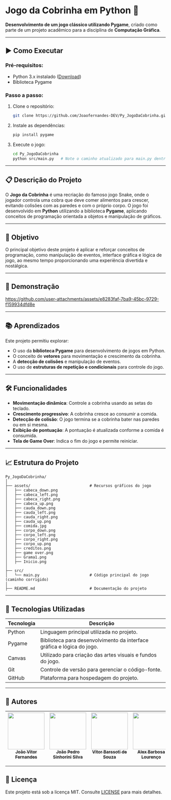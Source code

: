 # Jogo da Cobrinha em Python 🐍

**Desenvolvimento de um jogo clássico utilizando Pygame**, criado como parte de um projeto acadêmico para a disciplina de **Computação Gráfica**.  

---

## ▶️ Como Executar  
### Pré-requisitos:  
- Python 3.x instalado ([Download](https://www.python.org/downloads/))  
- Biblioteca Pygame  

### Passo a passo:  
1. Clone o repositório:  
   ```bash
   git clone https://github.com/Joaofernandes-DEV/Py_JogoDaCobrinha.git
   ```
2. Instale as dependências:  
   ```bash
   pip install pygame
   ```
3. Execute o jogo:  
   ```bash
   cd Py_JogoDaCobrinha
   python src/main.py   # Note o caminho atualizado para main.py dentro da pasta src
   ```

---

## 📋 Descrição do Projeto  
O **Jogo da Cobrinha** é uma recriação do famoso jogo Snake, onde o jogador controla uma cobra que deve comer alimentos para crescer, evitando colisões com as paredes e com o próprio corpo. O jogo foi desenvolvido em **Python** utilizando a biblioteca **Pygame**, aplicando conceitos de programação orientada a objetos e manipulação de gráficos.  

---

## 🎯 Objetivo  
O principal objetivo deste projeto é aplicar e reforçar conceitos de programação, como manipulação de eventos, interface gráfica e lógica de jogo, ao mesmo tempo proporcionando uma experiência divertida e nostálgica.  

---

## 🎥 Demonstração  

https://github.com/user-attachments/assets/e8283faf-7ba9-45bc-9729-f159934dfd8e

---

## 📚 Aprendizados  
Este projeto permitiu explorar:  
- O uso da **biblioteca Pygame** para desenvolvimento de jogos em Python.  
- O conceito de **vetores** para movimentação e crescimento da cobrinha.  
- A **detecção de colisões** e manipulação de eventos.  
- O uso de **estruturas de repetição e condicionais** para controle do jogo.  

---

## 🛠️ Funcionalidades  
- **Movimentação dinâmica**: Controle a cobrinha usando as setas do teclado.  
- **Crescimento progressivo**: A cobrinha cresce ao consumir a comida.  
- **Detecção de colisão**: O jogo termina se a cobrinha bater nas paredes ou em si mesma.  
- **Exibição de pontuação**: A pontuação é atualizada conforme a comida é consumida.  
- **Tela de Game Over**: Indica o fim do jogo e permite reiniciar.  

---

## 📈 Estrutura do Projeto  
```plaintext
Py_JogoDaCobrinha/
│
├── assets/                          # Recursos gráficos do jogo
│   ├── cabeca_down.png
│   ├── cabeca_left.png
│   ├── cabeca_right.png
│   ├── cabeca_up.png
│   ├── cauda_down.png
│   ├── cauda_left.png
│   ├── cauda_right.png
│   ├── cauda_up.png
│   ├── comida.jpg
│   ├── corpo_down.png
│   ├── corpo_left.png
│   ├── corpo_right.png
│   ├── corpo_up.png
│   ├── creditos.png
│   ├── game over.png
│   ├── Grama1.png
│   ├── Inicio.png
│
├── src/
│   └── main.py                      # Código principal do jogo (caminho corrigido)
│
├── README.md                        # Documentação do projeto
```

---

## 🚀 Tecnologias Utilizadas  

| Tecnologia | Descrição |
|------------|-----------|
| Python     | Linguagem principal utilizada no projeto. |
| Pygame     | Biblioteca para desenvolvimento da interface gráfica e lógica do jogo. |
| Canvas     | Utilizado para criação das artes visuais e fundos do jogo. |
| Git        | Controle de versão para gerenciar o código-fonte. |
| GitHub     | Plataforma para hospedagem do projeto. |

---

## 👥 Autores  

| [<img src="https://avatars.githubusercontent.com/u/170758704?s=400&v=4" width=115><br><sub>João Vitor Fernandes</sub>](https://github.com/Joaofernandes-DEV) | [<img src="https://avatars.githubusercontent.com/u/170688856?v=4" width=115><br><sub>João Pedro Sinhorini Silva</sub>](https://github.com/wesker4k) | [<img src="https://avatars.githubusercontent.com/u/60782297?v=4" width=115><br><sub>Vitor Barssoti de Souza</sub>](https://github.com/barssoti) | [<img src="https://avatars.githubusercontent.com/u/187325307?v=4" width=115><br><sub>Alex Barbosa Lourenço</sub>](https://github.com/4lexbarbos) |
|:----------------------------------------------------------------------------------------------------------------------------------------------------------:|:------------------------------------------------------------------------------------------------------------------------------------:|:----------------------------------------------------------------------------------------------------------------------------------:|:----------------------------------------------------------------------------------------------------------------------------------:|

---

## 📜 Licença  
Este projeto está sob a licença MIT. Consulte [LICENSE](LICENSE) para mais detalhes.  
